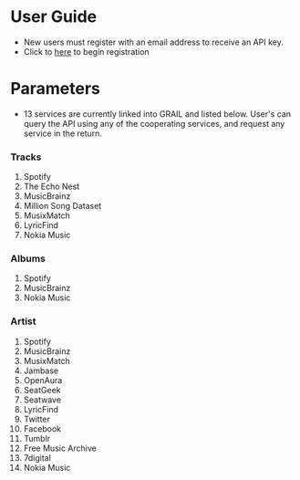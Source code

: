 # User Guide
- New users must register with an email address to receive an API key. 
- Click to [here](register.md) to begin registration

# Parameters
- 13 services are currently linked into GRAIL and listed below. User's can query the API using any of the cooperating services, and request any service in the return.

### Tracks
1. Spotify
2. The Echo Nest
3. MusicBrainz
4. Million Song Dataset
5. MusixMatch
6. LyricFind
7. Nokia Music

### Albums
1. Spotify
2. MusicBrainz
3. Nokia Music

### Artist
1. Spotify 
2. MusicBrainz
3. MusixMatch
4. Jambase
5. OpenAura
6. SeatGeek
7. Seatwave
8. LyricFind
9. Twitter
10. Facebook
11. Tumblr
12. Free Music Archive
13. 7digital
14. Nokia Music
